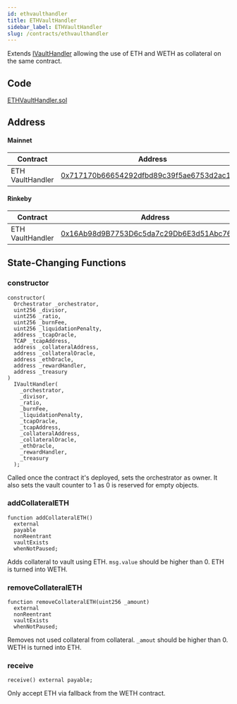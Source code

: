 ```yaml
---
id: ethvaulthandler
title: ETHVaultHandler
sidebar_label: ETHVaultHandler
slug: /contracts/ethvaulthandler
---
```


Extends [IVaultHandler](/contracts/ivaulthandler) allowing the use of ETH and WETH as collateral on the same contract.

## Code

[ETHVaultHandler.sol](https://github.com/cryptexfinance/contracts/blob/master/contracts/ETHVaultHandler.sol)

## Address

#### Mainnet

| Contract         | Address                                                                                                                            |
| ---------------- | ---------------------------------------------------------------------------------------------------------------------------------- |
| ETH VaultHandler | [0x717170b66654292dfbd89c39f5ae6753d2ac1381](https://etherscan.io/address/0x717170b66654292dfbd89c39f5ae6753d2ac1381#code) |

#### Rinkeby

| Contract         | Address                                                                                                                            |
| ---------------- | ---------------------------------------------------------------------------------------------------------------------------------- |
| ETH VaultHandler | [0x16Ab98d9B7753D6c5da7c29Db6E3d51Abc76BE35](https://rinkeby.etherscan.io/address/0x16Ab98d9B7753D6c5da7c29Db6E3d51Abc76BE35#code) |

## State-Changing Functions

### constructor

```sol
constructor(
  Orchestrator _orchestrator,
  uint256 _divisor,
  uint256 _ratio,
  uint256 _burnFee,
  uint256 _liquidationPenalty,
  address _tcapOracle,
  TCAP _tcapAddress,
  address _collateralAddress,
  address _collateralOracle,
  address _ethOracle,
  address _rewardHandler,
  address _treasury
)
  IVaultHandler(
    _orchestrator,
    _divisor,
    _ratio,
    _burnFee,
    _liquidationPenalty,
    _tcapOracle,
    _tcapAddress,
    _collateralAddress,
    _collateralOracle,
    _ethOracle,
    _rewardHandler,
    _treasury
  );
```

Called once the contract it's deployed, sets the orchestrator as owner. It also sets the vault counter to 1 as 0 is reserved for empty objects.

### addCollateralETH

```sol
function addCollateralETH()
  external
  payable
  nonReentrant
  vaultExists
  whenNotPaused;
```

Adds collateral to vault using ETH. `msg.value` should be higher than 0. ETH is turned into WETH.

### removeCollateralETH

```sol
function removeCollateralETH(uint256 _amount)
  external
  nonReentrant
  vaultExists
  whenNotPaused;
```

Removes not used collateral from collateral. `_amout` should be higher than 0. WETH is turned into ETH.

### receive

```sol
receive() external payable;
```

Only accept ETH via fallback from the WETH contract.
